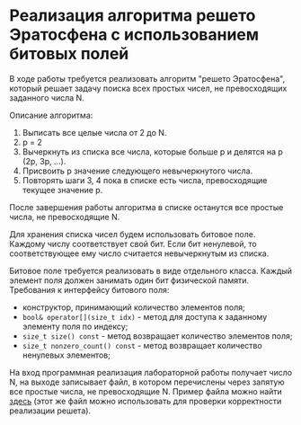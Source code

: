 # Реализация алгоритма решето Эратосфена с использованием битовых полей

В ходе работы требуется реализовать алгоритм "решето Эратосфена", который решает задачу поиска всех простых чисел, не превосходящих заданного числа N.

Описание алгоритма:
1. Выписать все целые числа от 2 до N.
2. p = 2
3. Вычеркнуть из списка все числа, которые больше p и делятся на p (2p, 3p, ...).
4. Присвоить p значение следующего невычеркнутого числа.
5. Повторять шаги 3, 4 пока в списке есть числа, превосходящие текущее значение p.

После завершения работы алгоритма в списке останутся все простые числа, не превосходящие N.

Для хранения списка чисел будем использовать битовое поле. Каждому числу соответствует свой бит. Если бит ненулевой, то соответствующее ему число считается невычеркнутым из списка.

Битовое поле требуется реализовать в виде отдельного класса. Каждый элемент поля должен занимать один бит физической памяти.
Требования к интерфейсу битового поля:
- конструктор, принимающий количество элементов поля;
- `bool& operator[](size_t idx)` - метод для доступа к заданному элементу поля по индексу;
- `size_t size() const` - метод возвращает количество элементов поля;
- `size_t nonzero_count() const` - метод возвращает количество ненулевых элементов;

На вход программная реализация лабораторной работы получает число N, на выходе записывает файл, в котором перечислены через запятую все простые числа, не превосходящие N. Пример файла можно найти [здесь](https://gist.github.com/sovrasov/f8c6c1d3a795fa1dbd9bd3ae192b443f) (этот же файл можно использовать для проверки корректности реализации решета).  
